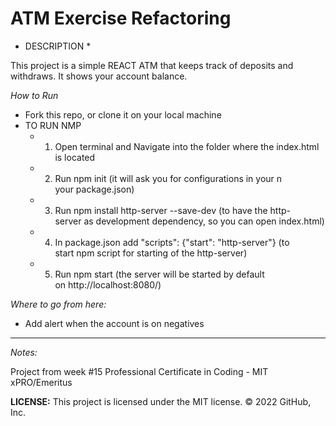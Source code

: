 # ATM Exercise Refactoring

* DESCRIPTION *

This project is a simple REACT ATM that keeps track of deposits and withdraws. It shows your account balance.


*How to Run*

- Fork this repo, or clone it on your local machine
- TO RUN NMP
    - 1. Open terminal and Navigate into the folder where the index.html is located
    - 2. Run npm init
         (it will ask you for configurations in your n your package.json)  
    - 3. Run npm install http-server --save-dev
         (to have the http-server as development dependency, so you can open index.html)
    - 4. In package.json add "scripts": {"start": "http-server"}
         (to start npm script for starting of the http-server)
    - 5. Run npm start
         (the server will be started by default on http://localhost:8080/)

*Where to go from here:*

- Add alert when the account is on negatives



---

*Notes:*

Project from week #15 Professional Certificate in Coding - MIT xPRO/Emeritus


**LICENSE:**
This project is licensed under the MIT license.
© 2022 GitHub, Inc.
